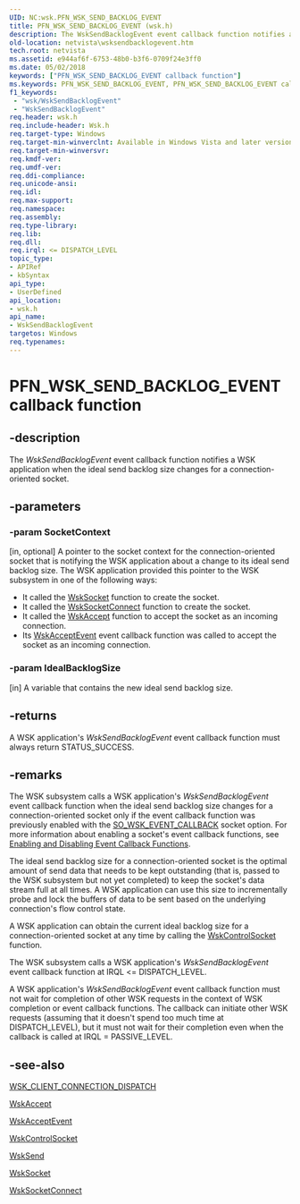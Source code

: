 ```yaml
---
UID: NC:wsk.PFN_WSK_SEND_BACKLOG_EVENT
title: PFN_WSK_SEND_BACKLOG_EVENT (wsk.h)
description: The WskSendBacklogEvent event callback function notifies a WSK application when the ideal send backlog size changes for a connection-oriented socket.
old-location: netvista\wsksendbacklogevent.htm
tech.root: netvista
ms.assetid: e944af6f-6753-48b0-b3f6-0709f24e3ff0
ms.date: 05/02/2018
keywords: ["PFN_WSK_SEND_BACKLOG_EVENT callback function"]
ms.keywords: PFN_WSK_SEND_BACKLOG_EVENT, PFN_WSK_SEND_BACKLOG_EVENT callback, WskSendBacklogEvent, WskSendBacklogEvent callback function [Network Drivers Starting with Windows Vista], netvista.wsksendbacklogevent, wsk/WskSendBacklogEvent, wskref_9b34fa29-9c3a-4aa2-8ceb-3f637c4902cd.xml
f1_keywords:
 - "wsk/WskSendBacklogEvent"
 - "WskSendBacklogEvent"
req.header: wsk.h
req.include-header: Wsk.h
req.target-type: Windows
req.target-min-winverclnt: Available in Windows Vista and later versions of the Windows operating   systems.
req.target-min-winversvr: 
req.kmdf-ver: 
req.umdf-ver: 
req.ddi-compliance: 
req.unicode-ansi: 
req.idl: 
req.max-support: 
req.namespace: 
req.assembly: 
req.type-library: 
req.lib: 
req.dll: 
req.irql: <= DISPATCH_LEVEL
topic_type:
- APIRef
- kbSyntax
api_type:
- UserDefined
api_location:
- wsk.h
api_name:
- WskSendBacklogEvent
targetos: Windows
req.typenames: 
---
```


# PFN_WSK_SEND_BACKLOG_EVENT callback function


## -description


The 
  <i>WskSendBacklogEvent</i> event callback function notifies a WSK application when the ideal send backlog
  size changes for a connection-oriented socket.


## -parameters




### -param SocketContext 
[in, optional]
A pointer to the socket context for the connection-oriented socket that is notifying the WSK
     application about a change to its ideal send backlog size. The WSK application provided this pointer to
     the WSK subsystem in one of the following ways:
     

<ul>
<li>
It called the 
       <a href="https://docs.microsoft.com/windows-hardware/drivers/ddi/wsk/nc-wsk-pfn_wsk_socket">WskSocket</a> function to create the socket.

</li>
<li>
It called the 
       <a href="https://docs.microsoft.com/windows-hardware/drivers/ddi/wsk/nc-wsk-pfn_wsk_socket_connect">WskSocketConnect</a> function to create
       the socket.

</li>
<li>
It called the 
       <a href="https://docs.microsoft.com/windows-hardware/drivers/ddi/wsk/nc-wsk-pfn_wsk_accept">WskAccept</a> function to accept the socket as an
       incoming connection.

</li>
<li>
Its 
       <a href="https://docs.microsoft.com/windows-hardware/drivers/ddi/wsk/nc-wsk-pfn_wsk_accept_event">WskAcceptEvent</a> event callback function
       was called to accept the socket as an incoming connection.

</li>
</ul>

### -param IdealBacklogSize 
[in]
A variable that contains the new ideal send backlog size.


## -returns



A WSK application's 
     <i>WskSendBacklogEvent</i> event callback function must always return STATUS_SUCCESS.




## -remarks



The WSK subsystem calls a WSK application's 
    <i>WskSendBacklogEvent</i> event callback function when the ideal send backlog size changes for a
    connection-oriented socket only if the event callback function was previously enabled with the 
    <a href="https://docs.microsoft.com/windows-hardware/drivers/network/so-wsk-event-callback">SO_WSK_EVENT_CALLBACK</a> socket option.
    For more information about enabling a socket's event callback functions, see 
    <a href="https://docs.microsoft.com/windows-hardware/drivers/network/enabling-and-disabling-event-callback-functions">Enabling and
    Disabling Event Callback Functions</a>.

The ideal send backlog size for a connection-oriented socket is the optimal amount of send data that
    needs to be kept outstanding (that is, passed to the WSK subsystem but not yet completed) to keep the
    socket's data stream full at all times. A WSK application can use this size to incrementally probe and
    lock the buffers of data to be sent based on the underlying connection's flow control state.

A WSK application can obtain the current ideal backlog size for a connection-oriented socket at any
    time by calling the 
    <a href="https://docs.microsoft.com/windows-hardware/drivers/ddi/wsk/nc-wsk-pfn_wsk_control_socket">WskControlSocket</a> function.

The WSK subsystem calls a WSK application's 
    <i>WskSendBacklogEvent</i> event callback function at IRQL <= DISPATCH_LEVEL.

A WSK application's <i>WskSendBacklogEvent</i> event callback function must not wait for completion of other WSK requests in the context of WSK completion or event callback functions. The callback can initiate other WSK requests (assuming that it doesn't spend too much time at DISPATCH_LEVEL), but it must not wait for their completion even when the callback is called at IRQL = PASSIVE_LEVEL.




## -see-also




<a href="https://docs.microsoft.com/windows-hardware/drivers/ddi/wsk/ns-wsk-_wsk_client_connection_dispatch">
   WSK_CLIENT_CONNECTION_DISPATCH</a>



<a href="https://docs.microsoft.com/windows-hardware/drivers/ddi/wsk/nc-wsk-pfn_wsk_accept">WskAccept</a>



<a href="https://docs.microsoft.com/windows-hardware/drivers/ddi/wsk/nc-wsk-pfn_wsk_accept_event">WskAcceptEvent</a>



<a href="https://docs.microsoft.com/windows-hardware/drivers/ddi/wsk/nc-wsk-pfn_wsk_control_socket">WskControlSocket</a>



<a href="https://docs.microsoft.com/windows-hardware/drivers/ddi/wsk/nc-wsk-pfn_wsk_send">WskSend</a>



<a href="https://docs.microsoft.com/windows-hardware/drivers/ddi/wsk/nc-wsk-pfn_wsk_socket">WskSocket</a>



<a href="https://docs.microsoft.com/windows-hardware/drivers/ddi/wsk/nc-wsk-pfn_wsk_socket_connect">WskSocketConnect</a>
 

 

